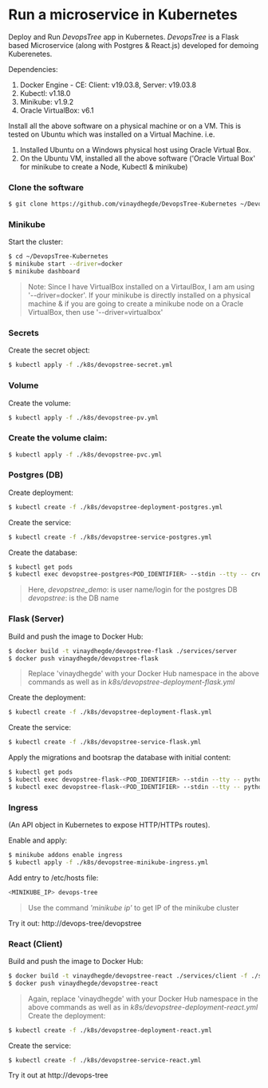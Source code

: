 # Run a microservice in Kubernetes
Deploy and Run *DevopsTree* app in Kubernetes.
*DevopsTree* is a Flask based Microservice (along with Postgres & React.js) developed for demoing Kuberenetes.


Dependencies:
1. Docker Engine - CE: Client: v19.03.8, Server: v19.03.8
1. Kubectl: v1.18.0
1. Minikube: v1.9.2
1. Oracle VirtualBox: v6.1

Install all the above software on a physical machine or on a VM. 
This is tested on Ubuntu which was installed on a Virtual Machine. i.e.
1. Installed Ubuntu on a Windows physical host using Oracle Virtual Box.
1. On the Ubuntu VM, installed all the above software ('Oracle Virtual Box' for minikube to create a Node, Kubectl & minikube)

### Clone the software
```sh
$ git clone https://github.com/vinaydhegde/DevopsTree-Kubernetes ~/DevopsTree-Kubernetes
```

### Minikube
Start the cluster:
```sh
$ cd ~/DevopsTree-Kubernetes
$ minikube start --driver=docker
$ minikube dashboard
```
>Note: Since I have VirtualBox installed on a VirtaulBox, I am am using '--driver=docker'. If your minikube is directly installed on a physical machine & if you are going to create a minikube node on a Oracle VirtualBox, then use '--driver=virtualbox'

### Secrets
Create the secret object:
```sh
$ kubectl apply -f ./k8s/devopstree-secret.yml
```

### Volume
Create the volume:
```sh
$ kubectl apply -f ./k8s/devopstree-pv.yml
```

### Create the volume claim:
```sh
$ kubectl apply -f ./k8s/devopstree-pvc.yml
```
### Postgres (DB)
Create deployment:
```sh
$ kubectl create -f ./k8s/devopstree-deployment-postgres.yml
```
Create the service:
```sh
$ kubectl create -f ./k8s/devopstree-service-postgres.yml
```
Create the database:
```sh
$ kubectl get pods
$ kubectl exec devopstree-postgres<POD_IDENTIFIER> --stdin --tty -- createdb -U devopstree-demo devopstree
 ```
>Here, 
>*devopstree_demo*: is user name/login for the postgres DB 
>*devopstree*: is the DB name

### Flask (Server)
Build and push the image to Docker Hub:
```sh
$ docker build -t vinaydhegde/devopstree-flask ./services/server
$ docker push vinaydhegde/devopstree-flask
```
>Replace 'vinaydhegde' with your Docker Hub namespace in the above commands as well as in *k8s/devopstree-deployment-flask.yml*

Create the deployment:
```sh
$ kubectl create -f ./k8s/devopstree-deployment-flask.yml
```
Create the service:
```sh
$ kubectl create -f ./k8s/devopstree-service-flask.yml
```
Apply the migrations and bootsrap the database with initial content:
```sh
$ kubectl get pods
$ kubectl exec devopstree-flask-<POD_IDENTIFIER> --stdin --tty -- python manage.py recreate_db
$ kubectl exec devopstree-flask-<POD_IDENTIFIER> --stdin --tty -- python manage.py boostrap_db
```
### Ingress 
(An API object in Kubernetes to expose HTTP/HTTPs routes).

Enable and apply:
```sh
$ minikube addons enable ingress
$ kubectl apply -f ./k8s/devopstree-minikube-ingress.yml
```
Add entry to /etc/hosts file:
```sh
<MINIKUBE_IP> devops-tree
```
>Use the command *'minikube ip'* to get IP of the minikube cluster

Try it out: http://devops-tree/devopstree

### React (Client)
Build and push the image to Docker Hub:
```sh
$ docker build -t vinaydhegde/devopstree-react ./services/client -f ./services/client/Dockerfile-k8s
$ docker push vinaydhegde/devopstree-react
```
>Again, replace 'vinaydhegde' with your Docker Hub namespace in the above commands as well as in *k8s/devopstree-deployment-react.yml*
Create the deployment:
```sh
$ kubectl create -f ./k8s/devopstree-deployment-react.yml
```
Create the service:
```sh
$ kubectl create -f ./k8s/devopstree-service-react.yml
```
Try it out at http://devops-tree






